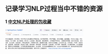 ## 记录学习NLP过程当中不错的资源

**1 [中文NLP处理的包收藏](https://github.com/fighting41love/funNLP)**

<img src=./img/fun-nlp.jpg width=50% />







